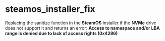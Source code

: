 # steamos_installer_fix
Replacing the sanitize function in the **SteamOS** installer if the **NVMe** drive does not support it and returns an error:
**Access to namespace and/or LBA range is denied due to lack of access rights (0x4286)**
